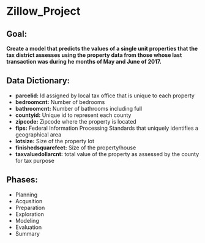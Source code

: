 # Zillow_Project

## Goal:
**Create a model that predicts the values of a single unit properties that the tax district assesses using the property data from those whose last transaction was during 
he months of May and June of 2017.**

## Data Dictionary:
- **parcelid:** Id assigned by local tax office that is unique to each property 
- **bedroomcnt:** Number of bedrooms
- **bathroomcnt:** Number of bathrooms including full
- **countyid:** Unique id to represent each county
- **zipcode:** Zipcode where the property is located
- **fips:** Federal Information Processing Standards that uniquely identifies a geographical area
- **lotsize:** Size of the property lot
- **finishedsquarefeet:** Size of the property/house
- **taxvaluedollarcnt:** total value of the property as assessed by the county for tax purpose


## Phases:
- Planning
- Acqusition
- Preparation
- Exploration
- Modeling
- Evaluation
- Summary
